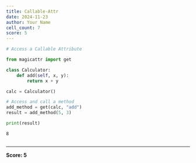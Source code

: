 ```yaml
---
title: Callable-Attr
date: 2024-11-23
author: Your Name
cell_count: 7
score: 5
---
```


```python
# Access a Callable Attribute
```


```python
from magicattr import get
```


```python
class Calculator:
    def add(self, x, y):
        return x + y


```


```python
calc = Calculator()
```


```python
# Access and call a method
add_method = get(calc, "add")
result = add_method(5, 3)

```


```python
print(result)
```

    8



```python

```


---
**Score: 5**
